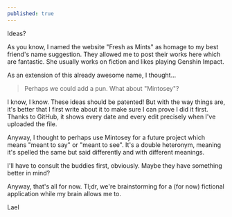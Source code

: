 ```yaml
---
published: true
---
```

Ideas?

As you know, I named the website "Fresh as Mints" as homage to my best friend's name suggestion. They allowed me to post their works here which are fantastic. She usually works on fiction and likes playing Genshin Impact.

As an extension of this already awesome name, I thought...

> Perhaps we could add a pun. What about "Mintosey"?

I know, I know. These ideas should be patented! But with the way things are, it's better that I first write about it to make sure I can prove I did it first. Thanks to GitHub, it shows every date and every edit precisely when I've uploaded the file.

Anyway, I thought to perhaps use Mintosey for a future project which means "meant to say" or "meant to see". It's a double heteronym, meaning it's spelled the same but said differently and with different meanings.

I'll have to consult the buddies first, obviously. Maybe they have something better in mind?

Anyway, that's all for now. Tl;dr, we're brainstorming for a (for now) fictional application while my brain allows me to.

Lael
